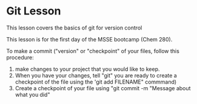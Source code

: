 # Git Lesson

This lesson covers the basics of git for version control

This lesson is for the first day of the MSSE bootcamp (Chem 280).

To make a commit ("version" or "checkpoint" of your files, follow this procedure:

1. make changes to your project that you would like to keep.
2. When you have your changes, tell "git" you are ready to create a checkpoint of the file using the 'git add FILENAME" commmand)
3. Create a checkpoint of your file using "git commit -m "Message about what you did"

